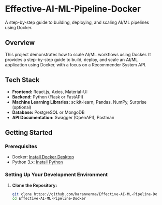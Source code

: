 # Effective-AI-ML-Pipeline-Docker
A step-by-step guide to building, deploying, and scaling AI/ML pipelines using Docker.

## Overview

This project demonstrates how to scale AI/ML workflows using Docker. It provides a step-by-step guide to build, deploy, and scale an AI/ML application using Docker, with a focus on a Recommender System API.

## Tech Stack

- **Frontend:** React.js, Axios, Material-UI
- **Backend:** Python (Flask or FastAPI)
- **Machine Learning Libraries:** scikit-learn, Pandas, NumPy, Surprise (optional)
- **Database:** PostgreSQL or MongoDB
- **API Documentation:** Swagger (OpenAPI), Postman

## Getting Started

### Prerequisites

- Docker: [Install Docker Desktop](https://www.docker.com/products/docker-desktop)
- Python 3.x: [Install Python](https://www.python.org/downloads/)

### Setting Up Your Development Environment

1. **Clone the Repository:**

   ```bash
   git clone https://github.com/karanverma/Effective-AI-ML-Pipeline-Docker.git
   cd Effective-AI-ML-Pipeline-Docker
